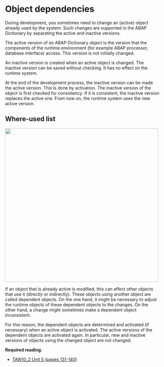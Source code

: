 # Object dependencies
During development, you sometimes need to change an (active) object already used by the system. Such changes are supported in the ABAP Dictionary by separating the active and inactive versions.

The active version of an ABAP Dictionary object is the version that the components of the runtime environment (for example ABAP processor, database interface) access. This version is not initially changed.

An inactive version is created when an active object is changed. The inactive version can be saved without checking. It has no effect on the runtime system.

At the end of the development process, the inactive version can be made the active version. This is done by activation. The inactive version of the object is first checked for consistency. If it is consistent, the inactive version replaces the active one. From now on, the runtime system uses the new active version.

## Where-used list
<img src="https://github.com/msg-CareerPaths/sap-abap-internship/assets/38784798/b87d8997-b100-4243-9e59-25cccb233533"  width="500">

If an object that is already active is modified, this can affect other objects that use it (directly or indirectly). These objects using another object are called dependent objects. On the one hand, it might be necessary to adjust the runtime objects of these dependent objects to the changes. On the other hand, a change might sometimes make a dependent object inconsistent.

For this reason, the dependent objects are determined and activated (if necessary) when an active object is activated. The active versions of the dependent objects are activated again. In particular, new and inactive versions of objects using the changed object are not changed.

**Required reading**:
- [TAW10_2 Unit 5 (pages 131-140)](https://msggroup.sharepoint.com/:b:/r/sites/msteams_f974e3/Freigegebene%20Dokumente/General/SAP%20Summer%20School%202023/Training%20materials/TAW/TAW10_2_EN_Col92_FV_Part_NSC.pdf?csf=1&web=1&e=qJJmzd)
